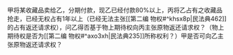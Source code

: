 甲将某收藏品卖给乙，分期付款，现乙已经付款80%以上，丙将乙占有之收藏品抢走，已经无权占有1年以上（已经无法主张[[第二编 物权#^khsx8p|民法典462]]的占有返还请求权），问乙得否基于物上期待权向丙主张原物返还请求权？（物上期待权是否为[[第二编 物权#^axo3xh|民法典235]]所称权利？）甲是否可向乙主张原物返还请求权？